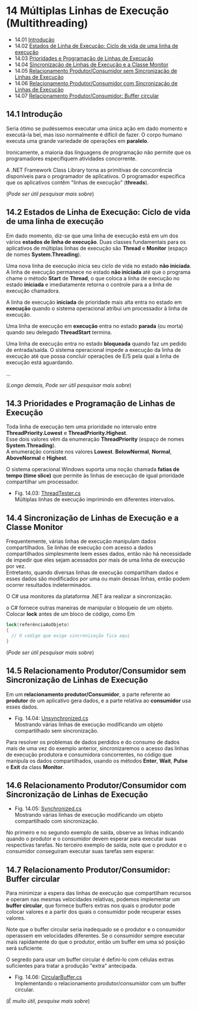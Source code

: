 # 14 Múltiplas Linhas de Execução (Multithreading)

- 14.01 [Introdução](#141-introdução)
- 14.02 [Estados de Linha de Execução: Ciclo de vida de uma linha de execução](#142-estados-de-linha-de-execução-ciclo-de-vida-de-uma-linha-de-execução)
- 14.03 [Prioridades e Programação de Linhas de Execução](#143-prioridades-e-programação-de-linhas-de-execução)
- 14.04 [Sincronização de Linhas de Execução e a Classe Monitor](#144-sincronização-de-linhas-de-execução-e-a-classe-monitor)
- 14.05 [Relacionamento Produtor/Consumidor sem Sincronização de Linhas de Execução](#145-relacionamento-produtorconsumidor-sem-sincronização-de-linhas-de-execução)
- 14.06 [Relacionamento Produtor/Consumidor com Sincronização de Linhas de Execução](#146-relacionamento-produtorconsumidor-com-sincronização-de-linhas-de-execução)
- 14.07 [Relacionamento Produtor/Consumidor: Buffer circular](#147-relacionamento-produtorconsumidor-buffer-circular)

## 14.1 Introdução

Seria ótimo se pudéssemos executar uma única ação em dado momento e executá-la bel, mas isso normalmente é difícil de fazer.
O corpo humano executa uma grande variedade de operações em **paralelo**.

Ironicamente, a maioria das linguagens de programação não permite que os programadores especifiquem atividades concorrente.

A .NET Framework Class Library torna as primitivas de concorrência disponíveis para o programador  de aplicativos.
O programador especifica que os aplicativos contêm "linhas de execução" (**threads**).

(*Pode ser útil pesquisar mais sobre*)

## 14.2 Estados de Linha de Execução: Ciclo de vida de uma linha de execução

Em dado momento, diz-se que uma linha de execução está em um dos vários **estados de linha de execução**.
Duas classes fundamentais para os aplicativos de múltiplas linhas de execução são **Thread** e **Monitor** (espaço de nomes **System.Threading**).

Uma nova linha de execução inicia seu ciclo de vida no estado **não iniciada**.
A linha de execução permanece no estado **não iniciada** até que o programa chame
o método **Start** de **Thread**, o que coloca a linha de execução no estado **iniciada**
e imediatamente retorna o controle para a a linha de execução chamadora.

A linha de execução **iniciada** de prioridade mais alta entra no estado em **execução**
quando o sistema operacional atribui um processador à linha de execução.

Uma linha de execução em **execução** entra no estado **parada**
(ou morta) quando seu delegado **ThreadStart** termina.

Uma linha de execução entra no estado **bloqueada** quando faz um pedido de entrada/saída.
O sistema operacional impede a execução da linha de execução até que possa concluir operações de E/S pela qual a linha de execução está aguardando.

...

(*Longo demais, Pode ser útil pesquisar mais sobre*)

## 14.3 Prioridades e Programação de Linhas de Execução

Toda linha de execução tem uma prioridade no intervalo entre **ThreadPriority.Lowest** e **ThreadPriority.Highest**.\
Esse dois valores vêm da enumeração **ThreadPriority** (espaço de nomes **System.Threading**).\
A enumeração consiste nos valores **Lowest**. **BelowNormal**, **Normal**, **AboveNormal** e **Highest**.

O sistema operacional Windows suporta uma noção chamada **fatias de tempo (time slice)**
que permite às linhas de execução de igual prioridade compartilhar um processador.

- Fig. 14.03: [ThreadTester.cs](./Fig-14.03%20-%20ThreadTester.cs)\
Múltiplas linhas de execução imprimindo em diferentes intervalos.

## 14.4 Sincronização de Linhas de Execução e a Classe **Monitor**

Frequentemente, várias linhas de execução manipulam dados compartilhados.
Se linhas de execução com acesso a dados compartilhados simplesmente leem esses dados,
então não há necessidade de impedir que eles sejam acessados por mais de uma linha de execução por vez.\
Entretanto, quando diversas linhas de execução compartilham dados
e esses dados são modificados por uma ou main dessas linhas,
então podem ocorrer resultados indeterminados.

O C# usa monitores da plataforma .NET ára realizar a sincronização.

o C# fornece outras maneiras de manipular o bloqueio de um objeto.
Colocar **lock** antes de um bloco de código, como Em

```csharp
lock(referênciaAoObjeto)
{
  // O código que exige sincronização fica aqui
}
```

(*Pode ser útil pesquisar mais sobre*)

## 14.5 Relacionamento Produtor/Consumidor sem Sincronização de Linhas de Execução

Em um **relacionamento produtor/Consumidor**, a parte referente ao **produtor**
de um aplicativo gera dados, e a parte relativa ao **consumidor** usa esses dados.

- Fig. 14.04: [Unsynchronized.cs](./Fig-14.04%20-%20Unsynchronized.cs)\
Mostrando várias linhas de execução modificando um objeto compartilhado sem sincronização.

Para resolver os problemas de dados perdidos e do consumo de dados mais de uma vez do exemplo anterior,
sincronizaremos o acesso das linhas de execução produtora e consumidora concorrentes,
no código que manipula os dados compartilhados, usando os métodos **Enter**, **Wait**, **Pulse** e **Exit** da class **Monitor**.

## 14.6 Relacionamento Produtor/Consumidor com Sincronização de Linhas de Execução

- Fig. 14.05: [Synchronized.cs](./Fig-14.05%20-%20Synchronized.cs)\
Mostrando várias linhas de execução modificando um objeto compartilhado com sincronização.

No primeiro e no segundo exemplo de saída, observe as linhas indicando quando o produtor e o consumidor devem esperar para executar suas respectivas tarefas.
No terceiro exemplo de saída, note que o produtor e o consumidor conseguiram executar suas tarefas sem esperar.

## 14.7 Relacionamento Produtor/Consumidor: Buffer circular

Para minimizar a espera das linhas de execução que compartilham recursos e operam nas mesmas velocidades relativas, podemos implementar um **buffer circular**,
que fornece buffers extras nos quais o produtor pode colocar valores e a partir dos quais o consumidor pode recuperar esses valores.

Note que o buffer circular seria inadequado se o produtor e o consumidor operassem em velocidades diferentes.
Se o consumidor sempre executar mais rapidamente do que o produtor, então um buffer em uma só posição será suficiente.

O segredo para usar um buffer circular é defini-lo com células extras suficientes para tratar a produção "extra" antecipada.

- Fig. 14.06: [CircularBuffer.cs](./Fig-14.06%20-%20CircularBuffer.cs)\
Implementando o relacionamento produtor/consumidor com um buffer circular.

(*É muito útil, pesquise mais sobre*)
